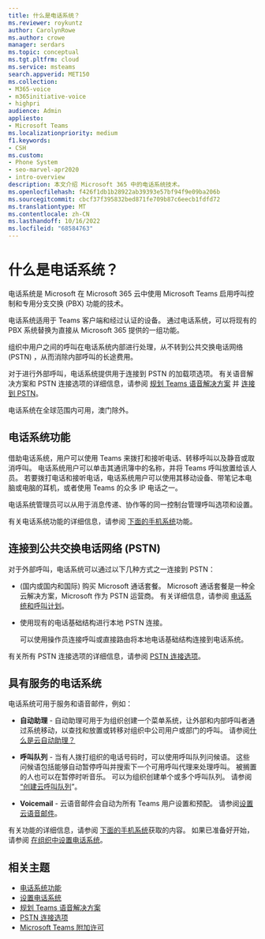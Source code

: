 ```yaml
---
title: 什么是电话系统？
ms.reviewer: roykuntz
author: CarolynRowe
ms.author: crowe
manager: serdars
ms.topic: conceptual
ms.tgt.pltfrm: cloud
ms.service: msteams
search.appverid: MET150
ms.collection:
- M365-voice
- m365initiative-voice
- highpri
audience: Admin
appliesto:
- Microsoft Teams
ms.localizationpriority: medium
f1.keywords:
- CSH
ms.custom:
- Phone System
- seo-marvel-apr2020
- intro-overview
description: 本文介绍 Microsoft 365 中的电话系统技术。
ms.openlocfilehash: f426f1db1b28922ab39393e57bf94f9e09ba206b
ms.sourcegitcommit: cbcf37f395832bed871fe709b87c6eecb1fdfd72
ms.translationtype: MT
ms.contentlocale: zh-CN
ms.lasthandoff: 10/16/2022
ms.locfileid: "68584763"
---
```

# <a name="what-is-phone-system"></a>什么是电话系统？

电话系统是 Microsoft 在 Microsoft 365 云中使用 Microsoft Teams 启用呼叫控制和专用分支交换 (PBX) 功能的技术。

电话系统适用于 Teams 客户端和经过认证的设备。 通过电话系统，可以将现有的 PBX 系统替换为直接从 Microsoft 365 提供的一组功能。

组织中用户之间的呼叫在电话系统内部进行处理，从不转到公共交换电话网络 (PSTN) ，从而消除内部呼叫的长途费用。 

对于进行外部呼叫，电话系统提供用于连接到 PSTN 的加载项选项。 有关语音解决方案和 PSTN 连接选项的详细信息，请参阅 [规划 Teams 语音解决方案](cloud-voice-landing-page.md) 并 [连接到 PSTN](#connect-to-the-public-switched-telephone-network-pstn)。

电话系统在全球范围内可用，澳门除外。 

## <a name="phone-system-features"></a>电话系统功能

借助电话系统，用户可以使用 Teams 来拨打和接听电话、转移呼叫以及静音或取消呼叫。 电话系统用户可以单击其通讯簿中的名称，并将 Teams 呼叫放置给该人员。 若要拨打电话和接听电话，电话系统用户可以使用其移动设备、带笔记本电脑或电脑的耳机，或者使用 Teams 的众多 IP 电话之一。 

电话系统管理员可以从用于消息传递、协作等的同一控制台管理呼叫选项和设置。

有关电话系统功能的详细信息，请参阅 [下面的手机系统](here-s-what-you-get-with-phone-system.md)功能。
  

## <a name="connect-to-the-public-switched-telephone-network-pstn"></a>连接到公共交换电话网络 (PSTN) 
  
对于外部呼叫，电话系统可以通过以下几种方式之一连接到 PSTN：
  
-  (国内或国内和国际) 购买 Microsoft 通话套餐。 Microsoft 通话套餐是一种全云解决方案，Microsoft 作为 PSTN 运营商。 有关详细信息，请参阅 [电话系统和呼叫计划](calling-plan-landing-page.md)。

- 使用现有的电话基础结构进行本地 PSTN 连接。

  可以使用操作员连接呼叫或直接路由将本地电话基础结构连接到电话系统。 

有关所有 PSTN 连接选项的详细信息，请参阅 [PSTN 连接选项](pstn-connectivity.md)。


## <a name="phone-system-with-services"></a>具有服务的电话系统

电话系统可用于服务和语音邮件，例如：

- **自动助理** - 自动助理可用于为组织创建一个菜单系统，让外部和内部呼叫者通过系统移动，以查找和放置或转移对组织中公司用户或部门的呼叫。 请参阅[什么是云自动助理？](what-are-phone-system-auto-attendants.md)

- **呼叫队列** - 当有人拨打组织的电话号码时，可以使用呼叫队列问候语。 这些问候语包括能够自动暂停呼叫并搜索下一个可用呼叫代理来处理呼叫。 被搁置的人也可以在暂停时听音乐。 可以为组织创建单个或多个呼叫队列。 请参阅 [“创建云呼叫队列](create-a-phone-system-call-queue.md)”。

- **Voicemail** - 云语音邮件会自动为所有 Teams 用户设置和预配。 请参阅[设置云语音邮件](set-up-phone-system-voicemail.md)。

有关功能的详细信息，请参阅 [下面的手机系统](here-s-what-you-get-with-phone-system.md)获取的内容。 如果已准备好开始，请参阅 [在组织中设置电话系统](setting-up-your-phone-system.md)。

## <a name="related-topics"></a>相关主题

- [电话系统功能](here-s-what-you-get-with-phone-system.md)
- [设置电话系统](setting-up-your-phone-system.md)
- [规划 Teams 语音解决方案](cloud-voice-landing-page.md)
- [PSTN 连接选项](pstn-connectivity.md)
- [Microsoft Teams 附加许可](./teams-add-on-licensing/microsoft-teams-add-on-licensing.md)
